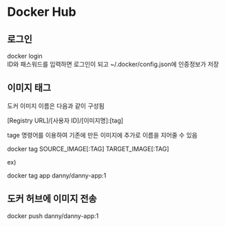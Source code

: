 # Docker Hub

## **로그인**

docker login   
ID와 패스워드를 입력하면 로그인이 되고 ~/.docker/config.json에 인증정보가 저장  

## **이미지 태그**

도커 이미지 이름은 다음과 같이 구성됨  

[Registry URL]/[사용자 ID]/[이미지명]:[tag]  

tage 명령어를 이용하여 기존에 만든 이미지에 추가로 이름을 지어줄 수 있음  

docker tag SOURCE_IMAGE[:TAG] TARGET_IMAGE[:TAG]  

ex)  

docker tag app danny/danny-app:1  

## **도커 허브에 이미지 전송**

docker push danny/danny-app:1  